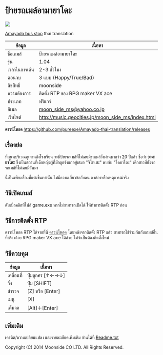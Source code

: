 # ป้ายรถเมล์อามายาโดะ

![](https://s21.postimg.org/48qkiw5mf/amayado_smaller.png)

[Amayado bus stop](http://www.freem.ne.jp/win/game/7872) thai translation

ข้อมูล | เนื้อหา
----|----
ชื่อเกมส์ | ป้ายรถเมล์อามายาโดะ
รุ่น | 1.04
เวลาในการเล่น | 2-3 ชั่วโมง
ตอนจบ | 3 แบบ (Happy/True/Bad)
ลิขสิทธิ์ | moonside
ความต้องการ | ติดตั้ง RTP ของ RPG maker VX ace
ประเภท | ฟรีแวร์
อีเมล | moon_side_ms@yahoo.co.jp
เว็บไซต์ | http://music.geocities.jp/moon_side_ms/index.html 

**ดาวน์โหลด**  https://github.com/pureexe/Amayado-thai-translation/releases

## เรื่องย่อ
ที่ถนนบริเวณภูเจาหลังโรงเรียน จะมีป้ายรถเมล์ที่ไม่เคยมีรถเมล์วิ่งผ่านมากว่า 20 ปีแล้ว ชื่อว่า **อามายาโดะ** 
ซึ่งเป็นสถานที่เด็กหญิงผู้ที่มักถูกรังแกอยู่เสมอ "จิโทเสะ" พบกับ "โคบาโตะ" เด็กสาวที่นั่งรอรถเมล์ที่ไม่เคยมีวันมา

นี่เป็นเพียงเรื่องที่แต่งขึ้นเท่านั้น
ไม่มีความเกี่ยวข้อกับคน องค์กรหรือเหตุการณ์จริง

## วิธีเปิดเกมส์
ดับเบิ้ลคลิกที่ไฟล์ game.exe หากไม่สามารถเปิดได้ ให้ทำการติดตั้ง RTP ก่อน

## วิธีการติดตั้ง RTP
ดาวน์โหลด RTP ได้จากที่นี่ [ดาวน์โหลด](https://github.com/pureexe/Amayado-thai-translation/releases/download/v1.0.4-beta/RTP_VX_ACE.rar) โดยหลังจากติดตั้ง RTP แล้ว สามารถใช้ร่วมกันกับเกมส์อื่นที่สร้างด้วย RPG maker VX ace ได้ด้วย ไม่จำเป็นต้องติดตั้งใหม่

## วิธีควบคุม
ข้อมูล | เนื้อหา
----|----
เคลื่อนที่ | ปุ่มลูกศร [↑←→↓]
วิ่ง　| ปุ่ม [SHIFT] 
สำรวจ |[Z] หรือ [Enter]
เมนู |[X]
เต็มจอ |[Alt]＋[Enter]

## เพิ่มเติม
เครดิต/ความเปลี่ยนแปลง และรายละเอียดเพิ่มเติม อ่านได้ที่ [Readme.txt](https://github.com/pureexe/Amayado-thai-translation/blob/master/Readme.txt)

Copyright (C) 2014 Moonside CO LTD. All Rights Reserved. 
